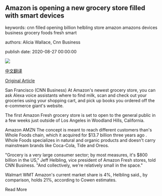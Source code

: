 ## Amazon is opening a new grocery store filled with smart devices

keywords: cnn filled opening billion helbling store amazon amazons devices business grocery foods fresh smart

authors: Alicia Wallace, Cnn Business

publish date: 2020-08-27 00:00:00

![](https://cdn.cnn.com/cnnnext/dam/assets/200826145403-01-amazon-fresh-first-grocery-store-super-tease.jpg)

[中文翻译](Amazon%20is%20opening%20a%20new%20grocery%20store%20filled%20with%20smart%20devices_zh.md)

[Original Article](https://edition.cnn.com/2020/08/27/business/amazon-fresh-first-grocery-store/index.html)

San Francisco (CNN Business) At Amazon's newest grocery store, you can ask Alexa voice assistants where to find milk, scan and check out your groceries using your shopping cart, and pick up books you ordered off the e-commerce giant's website.

The first Amazon Fresh grocery store is set to open to the general public in a few weeks just outside of Los Angeles in Woodland Hills, California.

Amazon AMZN The concept is meant to reach different customers than's Whole Foods chain, which it acquired for $13.7 billion three years ago . Whole Foods specializes in natural and organic products and doesn't carry mainstream brands like Coca-Cola, Tide and Oreos.

"Grocery is a very large consumer sector; by most measures, it's $800 billion in the US," Jeff Helbling, vice president of Amazon Fresh stores, told CNN Business. "And collectively, we're relatively small in the space."

Walmart WMT Amazon's current market share is 4%, Helbling said., by comparison, holds 21%, according to Cowen estimates.

Read More